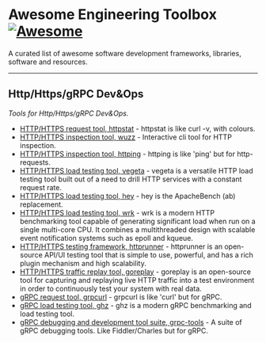 # Awesome Engineering Toolbox [![Awesome](https://cdn.rawgit.com/sindresorhus/awesome/d7305f38d29fed78fa85652e3a63e154dd8e8829/media/badge.svg)](https://github.com/sindresorhus/awesome)

A curated list of awesome software development frameworks, libraries, software and resources.

---

## Http/Https/gRPC Dev&Ops

*Tools for Http/Https/gRPC Dev&Ops.*

* [HTTP/HTTPS request tool, httpstat](https://github.com/davecheney/httpstat) - httpstat is like curl -v, with colours.
* [HTTP/HTTPS inspection tool, wuzz](https://github.com/asciimoo/wuzz) - Interactive cli tool for HTTP inspection.
* [HTTP/HTTPS inspection tool, httping](https://www.vanheusden.com/httping/) - httping is like 'ping' but for http-requests.
* [HTTP/HTTPS load testing tool, vegeta](https://github.com/tsenart/vegeta) - vegeta is a versatile HTTP load testing tool built out of a need to drill HTTP services with a constant request rate.
* [HTTP/HTTPS load testing tool, hey](https://github.com/rakyll/hey) - hey is the ApacheBench (ab) replacement.
* [HTTP/HTTPS load testing tool, wrk](https://github.com/wg/wrk) - wrk is a modern HTTP benchmarking tool capable of generating significant load when run on a single multi-core CPU. It combines a multithreaded design with scalable event notification systems such as epoll and kqueue.
* [HTTP/HTTPS testing framework, httprunner](https://github.com/httprunner/httprunner) - httprunner is an open-source API/UI testing tool that is simple to use, powerful, and has a rich plugin mechanism and high scalability.
* [HTTP/HTTPS traffic replay tool, goreplay](https://github.com/buger/goreplay) - goreplay is an open-source tool for capturing and replaying live HTTP traffic into a test environment in order to continuously test your system with real data.
* [gRPC request tool, grpcurl](https://github.com/fullstorydev/grpcurl) - grpcurl is like 'curl' but for gRPC.
* [gRPC load testing tool, ghz](https://github.com/bojand/ghz) - ghz is a modern gRPC benchmarking and load testing tool.
* [gRPC debugging and development tool suite, grpc-tools](https://github.com/bradleyjkemp/grpc-tools) - A suite of gRPC debugging tools. Like Fiddler/Charles but for gRPC.
